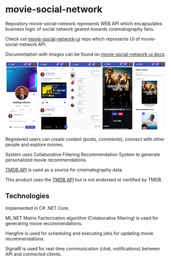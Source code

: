 # movie-social-network
 
Repository movie-social-network represents WEB API which encapsulates business logic of social network geared towards cinematography fans.

Check out [movie-social-network-ui](https://github.com/pedjamitrovic/movie-social-network-ui) repo which represents UI of movie-social-network API.

Documentation with images can be found on [movie-social-network-ui docs](https://github.com/pedjamitrovic/movie-social-network-ui/tree/master/doc).

![Movie social network UI](https://github.com/pedjamitrovic/movie-social-network-ui/blob/master/doc/img/responsive_combined.png?raw=true)

Registered users can create content (posts, comments), connect with other people and explore movies.

System uses Collaborative Filtering Recommendation System to generate personalized movie recommendations.

[TMDB API](https://www.themoviedb.org/documentation/api) is used as a source for cinematography data.

This product uses the [TMDB API](https://www.themoviedb.org/documentation/api) but is not endorsed or certified by TMDB.

## Technologies

Implemented in C# .NET Core.

ML.NET Matrix Factorization algorithm (Colaborative filtering) is used for generating movie recommendations.

Hangfire is used for scheduling and executing jobs for updating movie recommendations.

SignalR is used for real-time communication (chat, notifications) between API and connected clients.

